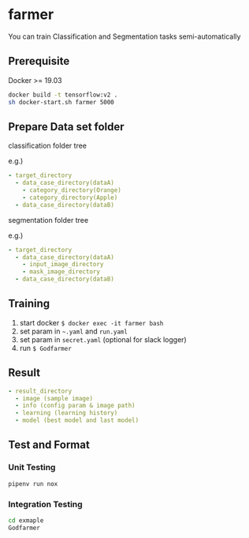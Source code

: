 # farmer

You can train Classification and Segmentation tasks semi-automatically

## Prerequisite

Docker >= 19.03

```bash
docker build -t tensorflow:v2 .
sh docker-start.sh farmer 5000
```

## Prepare Data set folder

classification folder tree

e.g.)

```yaml
- target_directory
  - data_case_directory(dataA)
    - category_directory(Orange)
    - category_directory(Apple)
  - data_case_directory(dataB)
```

segmentation folder tree

e.g.)

```yaml
- target_directory
  - data_case_directory(dataA)
    - input_image_directory
    - mask_image_directory
  - data_case_directory(dataB)
```

## Training

1. start docker `$ docker exec -it farmer bash`
1. set param in `~.yaml` and `run.yaml`
1. set param in `secret.yaml` (optional for slack logger)
1. run `$ Godfarmer`

## Result

```yaml
- result_directory
  - image (sample image)
  - info (config param & image path)
  - learning (learning history)
  - model (best model and last model)
```

## Test and Format

### Unit Testing

```bash
pipenv run nox
```

### Integration Testing

```bash
cd exmaple
Godfarmer
```
